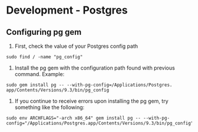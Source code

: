 # Development - Postgres

## Configuring pg gem

1. First, check the value of your Postgres config path

```
sudo find / -name "pg_config"
```

1. Install the pg gem with the configuration path found with previous
  command. Example:

```
sudo gem install pg -- --with-pg-config=/Applications/Postgres.
app/Contents/Versions/9.3/bin/pg_config
```

1. If you continue to receive errors upon installing the pg gem, try something
  like the following:

```
sudo env ARCHFLAGS="-arch x86_64" gem install pg -- --with-pg-
config="/Applications/Postgres.app/Contents/Versions/9.3/bin/pg_config"
```